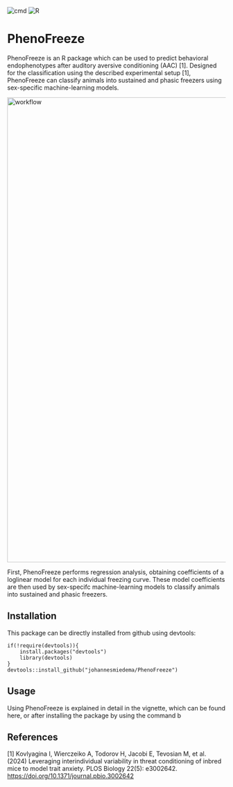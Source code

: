 ![cmd](https://github.com/johannesmiedema/FreezerClassifier/actions/workflows/R-CMD-check.yaml/badge.svg) ![R](https://github.com/johannesmiedema/FreezerClassifier/actions/workflows/r.yml/badge.svg) 

# PhenoFreeze
PhenoFreeze is an R package which can be used to predict behavioral endophenotypes after auditory aversive conditioning (AAC) [1]. Designed for the classification using the described experimental setup [1], PhenoFreeze can classify animals into sustained and phasic freezers using sex-specific machine-learning models. 

<img width="1070" alt="workflow" src="https://github.com/johannesmiedema/FreezerClassifier/assets/105965619/23cf17b1-947c-490f-8a56-8ee37016cca4">

First, PhenoFreeze performs regression analysis, obtaining coefficients of a loglinear model for each individual freezing curve. These model coefficients are then used by sex-specifc machine-learning models to classify animals into sustained and phasic freezers. 

## Installation
This package can be directly installed from github using devtools:
```
if(!require(devtools)){
    install.packages("devtools")
    library(devtools)
}
devtools::install_github("johannesmiedema/PhenoFreeze")
```

## Usage 
Using PhenoFreeze is explained in detail in the vignette, which can be found here, or after installing the package by using the command b

## References 
[1] Kovlyagina I, Wierczeiko A, Todorov H, Jacobi E, Tevosian M, et al. (2024) Leveraging interindividual variability in threat conditioning of inbred mice to model trait anxiety. PLOS Biology 22(5): e3002642. https://doi.org/10.1371/journal.pbio.3002642
